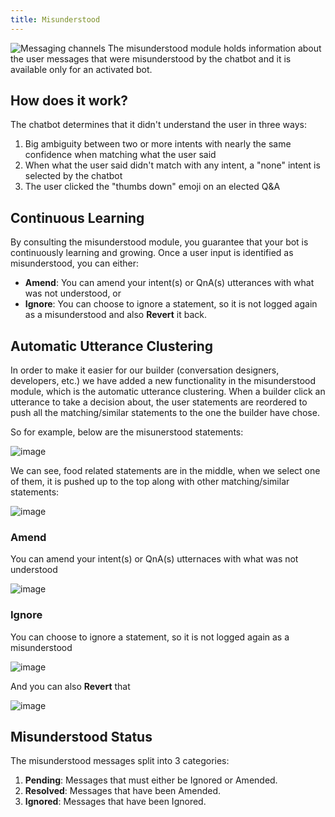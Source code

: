 ```yaml
---
title: Misunderstood
---
```


![Messaging channels](/img/docs/chatbot_mis.png)
The misunderstood module holds information about the user messages that were misunderstood by the chatbot and it is available only for an activated bot.

## How does it work?

The chatbot determines that it didn't understand the user in three ways: 

1. Big ambiguity between two or more intents with nearly the same confidence when matching what the user said
2. When what the user said didn't match with any intent, a "none" intent is selected by the chatbot
3. The user clicked the "thumbs down" emoji on an elected Q&A
   
## Continuous Learning

By consulting the misunderstood module, you guarantee that your bot is continuously learning and growing. Once a user input is identified as misunderstood, you can either:

- **Amend**: You can amend your intent(s) or QnA(s) utterances with what was not understood, or
- **Ignore**: You can choose to ignore a statement, so it is not logged again as a misunderstood and also **Revert** it back.

## Automatic Utterance Clustering

In order to make it easier for our builder (conversation designers, developers, etc.) we have added a new functionality in the misunderstood module, which is the automatic utterance clustering. When a builder click an utterance to take a decision about, the user statements are reordered to push all the matching/similar statements to the one the builder have chose. 

So for example, below are the misunerstood statements:

![image](https://user-images.githubusercontent.com/89806971/202796242-4398de57-db26-4ca9-ba5e-99d7cc44951b.png)

We can see, food related statements are in the middle, when we select one of them, it is pushed up to the top along with other matching/similar statements:

![image](https://user-images.githubusercontent.com/89806971/202796362-44de41c8-655c-435a-8b09-184d1d76c9cd.png)

### Amend
You can amend your intent(s) or QnA(s) utternaces with what was not understood

![image](https://user-images.githubusercontent.com/89806971/200906095-72cff795-9a35-4f33-a29e-c3e828caee37.png)

### Ignore
You can choose to ignore a statement, so it is not logged again as a misunderstood

![image](https://user-images.githubusercontent.com/89806971/200906493-3da3968f-ba27-4532-957c-3ecb6f2d8186.png)

And you can also **Revert** that

![image](https://user-images.githubusercontent.com/89806971/200906745-50a03933-9066-494c-83c6-edf4e12cf90b.png)
## Misunderstood Status

The misunderstood messages split into 3 categories:

1. **Pending**: Messages that must either be Ignored or Amended.
2. **Resolved**: Messages that have been Amended.
3. **Ignored**: Messages that have been Ignored.
